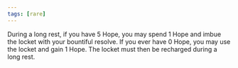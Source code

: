 ```yaml
---
tags: [rare]
---
```

During a long rest, if you have 5 Hope, you may spend 1 Hope and imbue the locket with your bountiful resolve. If you ever have 0 Hope, you may use the locket and gain 1 Hope. The locket must then be recharged during a long rest.
